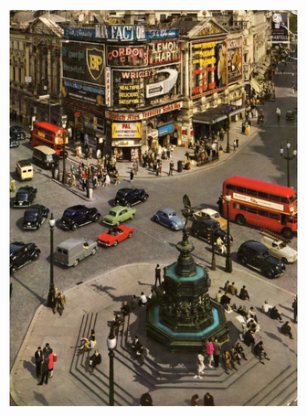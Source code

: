 ![piccadilly](https://raw.githubusercontent.com/muneer78/muneer78.github.io/master/images/London3.jpg)


